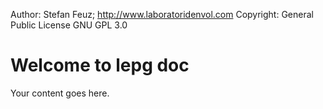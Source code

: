 Author: Stefan Feuz; http://www.laboratoridenvol.com
Copyright: General Public License GNU GPL 3.0

# Welcome to lepg doc

Your content goes here.
